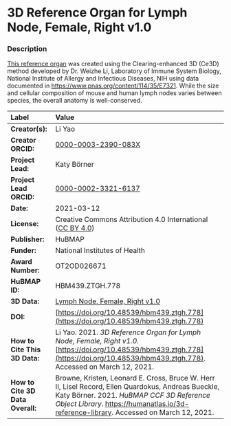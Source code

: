 # 3D Reference Organ for Lymph Node, Female, Right v1.0

### Description
[This reference organ](https://humanatlas.io/3d-reference-library) was created using the Clearing-enhanced 3D (Ce3D) method developed by Dr. Weizhe Li, Laboratory of Immune System Biology, National Institute of Allergy and Infectious Diseases, NIH using data documented in https://www.pnas.org/content/114/35/E7321. While the size and cellular composition of mouse and human lymph nodes varies between species, the overall anatomy is well-conserved. 

| Label | Value |
| :------------- |:-------------|
| **Creator(s):** | Li Yao |
| **Creator ORCID:** | [0000-0003-2390-083X](https://orcid.org/0000-0003-2390-083X) |
| **Project Lead:** | Katy B&ouml;rner |
| **Project Lead ORCID:** | [0000-0002-3321-6137](https://orcid.org/0000-0002-3321-6137) |
| **Date:** | 2021-03-12 |
| **License:** | Creative Commons Attribution 4.0 International ([CC BY 4.0](https://creativecommons.org/licenses/by/4.0/)) |
| **Publisher:** | HuBMAP |
| **Funder:** | National Institutes of Health |
| **Award Number:** | OT2OD026671 |
| **HuBMAP ID:** | HBM439.ZTGH.778 |
| **3D Data:** | [Lymph Node, Female, Right v1.0](https://hubmapconsortium.github.io/ccf-releases/v1.0/models/NIH_F_Lymph_Node_Right.glb) |
| **DOI:** | [https://doi.org/10.48539/hbm439.ztgh.778](https://doi.org/10.48539/hbm439.ztgh.778) |
| **How to Cite This 3D Data:** | Li Yao. 2021. *3D Reference Organ for Lymph Node, Female, Right v1.0.* [https://doi.org/10.48539/hbm439.ztgh.778](https://doi.org/10.48539/hbm439.ztgh.778). Accessed on March 12, 2021. |
| **How to Cite 3D Data Overall:** | Browne, Kristen, Leonard E. Cross, Bruce W. Herr II, Lisel Record, Ellen Quardokus, Andreas Bueckle, Katy B&ouml;rner. 2021. *HuBMAP CCF 3D Reference Object Library*. https://humanatlas.io/3d-reference-library. Accessed on March 12, 2021. |